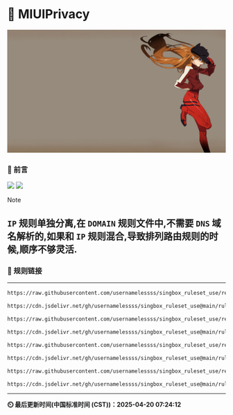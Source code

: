 
# 🧸 MIUIPrivacy
![](https://raw.githubusercontent.com/usernamelessss/picture-bed/main/images/202504042256831.jpg)
### 📣 前言
![](https://shields.io/badge/-移除重复规则-ff69b4) ![](https://shields.io/badge/-IP&nbsp;规则单独存放不与&nbsp;DOMAIN&nbsp;等混合-green)
> [!NOTE]
**`IP` 规则单独分离,在 `DOMAIN` 规则文件中,不需要 `DNS` 域名解析的,如果和 `IP` 规则混合,导致排列路由规则的时候,顺序不够灵活.**
---

###  🔗 规则链接
---

```url
https://raw.githubusercontent.com/usernamelessss/singbox_ruleset_use/refs/heads/main/rule/MIUIPrivacy/MIUIPrivacy_No_IP.json
```

```url
https://cdn.jsdelivr.net/gh/usernamelessss/singbox_ruleset_use@main/rule/MIUIPrivacy/MIUIPrivacy_No_IP.json
```

```url
https://raw.githubusercontent.com/usernamelessss/singbox_ruleset_use/refs/heads/main/rule/MIUIPrivacy/MIUIPrivacy_No_IP.srs
```

```url
https://cdn.jsdelivr.net/gh/usernamelessss/singbox_ruleset_use@main/rule/MIUIPrivacy/MIUIPrivacy_No_IP.srs
```

```url
https://raw.githubusercontent.com/usernamelessss/singbox_ruleset_use/refs/heads/main/rule/MIUIPrivacy/MIUIPrivacy.json
```

```url
https://cdn.jsdelivr.net/gh/usernamelessss/singbox_ruleset_use@main/rule/MIUIPrivacy/MIUIPrivacy.json
```

```url
https://raw.githubusercontent.com/usernamelessss/singbox_ruleset_use/refs/heads/main/rule/MIUIPrivacy/MIUIPrivacy.srs
```

```url
https://cdn.jsdelivr.net/gh/usernamelessss/singbox_ruleset_use@main/rule/MIUIPrivacy/MIUIPrivacy.srs
```

---
**⏲️ 最后更新时间(中国标准时间 (CST))：2025-04-20 07:24:12**